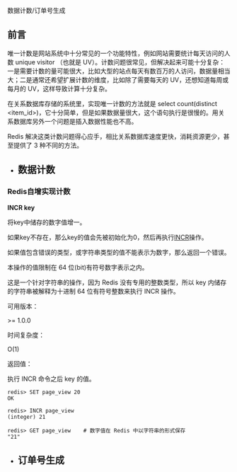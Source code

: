 数据计数/订单号生成

## 前言

唯一计数是网站系统中十分常见的一个功能特性，例如网站需要统计每天访问的人数 unique visitor ​（也就是 UV）。计数问题很常见，但解决起来可能十分复杂：一是需要计数的量可能很大，比如大型的站点每天有数百万的人访问，数据量相当大；二是通常还希望扩展计数的维度，比如除了需要每天的 UV，还想知道每周或每月的 UV，这样导致计算十分复杂。

在关系数据库存储的系统里，实现唯一计数的方法就是 select count(distinct <item_id>)，它十分简单，但是如果数据量很大，这个语句执行是很慢的。用关系数据库另外一个问题是插入数据性能也不高。

Redis 解决这类计数问题得心应手，相比关系数据库速度更快，消耗资源更少，甚至提供了 3 种不同的方法。

* ## 数据计数

### Redis自增实现计数

**INCR key**

将key中储存的数字值增一。

如果key不存在，那么key的值会先被初始化为0，然后再执行[INCR](http://doc.redisfans.com/string/incr.html#incr)操作。

如果值包含错误的类型，或字符串类型的值不能表示为数字，那么返回一个错误。

本操作的值限制在 64 位\(bit\)有符号数字表示之内。

这是一个针对字符串的操作，因为 Redis 没有专用的整数类型，所以 key 内储存的字符串被解释为十进制 64 位有符号整数来执行 INCR 操作。

可用版本：

&gt;= 1.0.0

时间复杂度：

O\(1\)

返回值：

执行 INCR 命令之后 key 的值。

```
redis> SET page_view 20
OK

redis> INCR page_view
(integer) 21

redis> GET page_view    # 数字值在 Redis 中以字符串的形式保存
"21"
```



* ## 订单号生成



